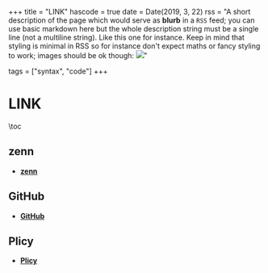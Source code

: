 +++
title = "LINK"
hascode = true
date = Date(2019, 3, 22)
rss = "A short description of the page which would serve as **blurb** in a `RSS` feed; you can use basic markdown here but the whole description string must be a single line (not a multiline string). Like this one for instance. Keep in mind that styling is minimal in RSS so for instance don't expect maths or fancy styling to work; images should be ok though: ![](https://upload.wikimedia.org/wikipedia/en/3/32/Rick_and_Morty_opening_credits.jpeg)"

tags = ["syntax", "code"]
+++


# LINK

\toc

## zenn

* **[zenn](https://zenn.dev/toratti)**


## GitHub

* **[GitHub](https://github.com/ryusei-nyaan)**


## Plicy

* **[Plicy](https://plicy.net/User/67652)**
